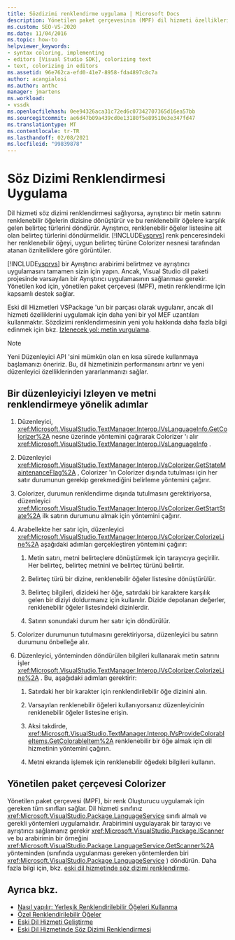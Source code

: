 ```yaml
---
title: Sözdizimi renklendirme uygulama | Microsoft Docs
description: Yönetilen paket çerçevesinin (MPF) dil hizmeti özelliklerini kullanarak Visual Studio 'da söz dizimi renklendirmesini uygulamayı öğrenin.
ms.custom: SEO-VS-2020
ms.date: 11/04/2016
ms.topic: how-to
helpviewer_keywords:
- syntax coloring, implementing
- editors [Visual Studio SDK], colorizing text
- text, colorizing in editors
ms.assetid: 96e762ca-efd0-41e7-8958-fda4897c8c7a
author: acangialosi
ms.author: anthc
manager: jmartens
ms.workload:
- vssdk
ms.openlocfilehash: 0ee94326aca31c72ed6c07342707365d16ea57bb
ms.sourcegitcommit: ae6d47b09a439cd0e13180f5e89510e3e347fd47
ms.translationtype: MT
ms.contentlocale: tr-TR
ms.lasthandoff: 02/08/2021
ms.locfileid: "99839878"
---
```

# <a name="implementing-syntax-coloring"></a>Söz Dizimi Renklendirmesi Uygulama
Dil hizmeti söz dizimi renklendirmesi sağlıyorsa, ayrıştırıcı bir metin satırını renklenebilir öğelerin dizisine dönüştürür ve bu renklenebilir öğelere karşılık gelen belirteç türlerini döndürür. Ayrıştırıcı, renklenebilir öğeler listesine ait olan belirteç türlerini döndürmelidir. [!INCLUDE[vsprvs](../../code-quality/includes/vsprvs_md.md)] renk penceresindeki her renklenebilir öğeyi, uygun belirteç türüne Colorizer nesnesi tarafından atanan özniteliklere göre görüntüler.

 [!INCLUDE[vsprvs](../../code-quality/includes/vsprvs_md.md)] bir Ayrıştırıcı arabirimi belirtmez ve ayrıştırıcı uygulamasını tamamen sizin için yapın. Ancak, Visual Studio dil paketi projesinde varsayılan bir Ayrıştırıcı uygulamasının sağlanması gerekir. Yönetilen kod için, yönetilen paket çerçevesi (MPF), metin renklendirme için kapsamlı destek sağlar.

 Eski dil Hizmetleri VSPackage 'un bir parçası olarak uygulanır, ancak dil hizmeti özelliklerini uygulamak için daha yeni bir yol MEF uzantıları kullanmaktır. Sözdizimi renklendirmesinin yeni yolu hakkında daha fazla bilgi edinmek için bkz. [Izlenecek yol: metin vurgulama](../../extensibility/walkthrough-highlighting-text.md).

> [!NOTE]
> Yeni Düzenleyici API 'sini mümkün olan en kısa sürede kullanmaya başlamanızı öneririz. Bu, dil hizmetinizin performansını artırır ve yeni düzenleyici özelliklerinden yararlanmanızı sağlar.

## <a name="steps-followed-by-an-editor-to-colorize-text"></a>Bir düzenleyiciyi Izleyen ve metni renklendirmeye yönelik adımlar

1. Düzenleyici, <xref:Microsoft.VisualStudio.TextManager.Interop.IVsLanguageInfo.GetColorizer%2A> nesne üzerinde yöntemini çağırarak Colorizer 'ı alır <xref:Microsoft.VisualStudio.TextManager.Interop.IVsLanguageInfo> .

2. Düzenleyici <xref:Microsoft.VisualStudio.TextManager.Interop.IVsColorizer.GetStateMaintenanceFlag%2A> , Colorizer 'ın Colorizer dışında tutulması için her satır durumunun gerekip gerekmediğini belirleme yöntemini çağırır.

3. Colorizer, durumun renklendirme dışında tutulmasını gerektiriyorsa, düzenleyici <xref:Microsoft.VisualStudio.TextManager.Interop.IVsColorizer.GetStartState%2A> ilk satırın durumunu almak için yöntemini çağırır.

4. Arabellekte her satır için, düzenleyici <xref:Microsoft.VisualStudio.TextManager.Interop.IVsColorizer.ColorizeLine%2A> aşağıdaki adımları gerçekleştiren yöntemini çağırır:

    1. Metin satırı, metni belirteçlere dönüştürmek için tarayıcıya geçirilir. Her belirteç, belirteç metnini ve belirteç türünü belirtir.

    2. Belirteç türü bir dizine, renklenebilir öğeler listesine dönüştürülür.

    3. Belirteç bilgileri, dizideki her öğe, satırdaki bir karaktere karşılık gelen bir diziyi doldurmanız için kullanılır. Dizide depolanan değerler, renklenebilir öğeler listesindeki dizinlerdir.

    4. Satırın sonundaki durum her satır için döndürülür.

5. Colorizer durumunun tutulmasını gerektiriyorsa, düzenleyici bu satırın durumunu önbelleğe alır.

6. Düzenleyici, yönteminden döndürülen bilgileri kullanarak metin satırını işler <xref:Microsoft.VisualStudio.TextManager.Interop.IVsColorizer.ColorizeLine%2A> . Bu, aşağıdaki adımları gerektirir:

    1. Satırdaki her bir karakter için renklendirilebilir öğe dizinini alın.

    2. Varsayılan renklenebilir öğeleri kullanıyorsanız düzenleyicinin renklenebilir öğeler listesine erişin.

    3. Aksi takdirde, <xref:Microsoft.VisualStudio.TextManager.Interop.IVsProvideColorableItems.GetColorableItem%2A> renklenebilir bir öğe almak için dil hizmetinin yöntemini çağırın.

    4. Metni ekranda işlemek için renklenebilir öğedeki bilgileri kullanın.

## <a name="managed-package-framework-colorizer"></a>Yönetilen paket çerçevesi Colorizer
 Yönetilen paket çerçevesi (MPF), bir renk Oluşturucu uygulamak için gereken tüm sınıfları sağlar. Dil hizmeti sınıfınız <xref:Microsoft.VisualStudio.Package.LanguageService> sınıfı almalı ve gerekli yöntemleri uygulamalıdır. Arabirimini uygulayarak bir tarayıcı ve ayrıştırıcı sağlamanız gerekir <xref:Microsoft.VisualStudio.Package.IScanner> ve bu arabirimin bir örneğini <xref:Microsoft.VisualStudio.Package.LanguageService.GetScanner%2A> yönteminden (sınıfında uygulanması gereken yöntemlerden biri <xref:Microsoft.VisualStudio.Package.LanguageService> ) döndürün. Daha fazla bilgi için, bkz. [eski dil hizmetinde söz dizimi renklendirme](../../extensibility/internals/syntax-colorizing-in-a-legacy-language-service.md).

## <a name="see-also"></a>Ayrıca bkz.
- [Nasıl yapılır: Yerleşik Renklendirilebilir Öğeleri Kullanma](../../extensibility/internals/how-to-use-built-in-colorable-items.md)
- [Özel Renklendirilebilir Öğeler](../../extensibility/internals/custom-colorable-items.md)
- [Eski Dil Hizmeti Geliştirme](../../extensibility/internals/developing-a-legacy-language-service.md)
- [Eski Dil Hizmetinde Söz Dizimi Renklendirmesi](../../extensibility/internals/syntax-colorizing-in-a-legacy-language-service.md)
